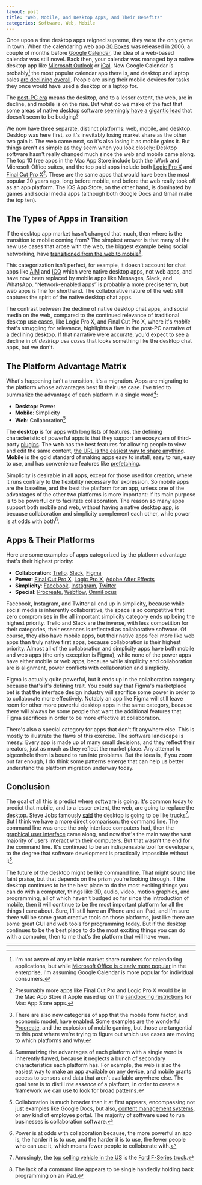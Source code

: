 ```yaml
---
layout: post
title: "Web, Mobile, and Desktop Apps, and Their Benefits"
categories: Software, Web, Mobile
---
```


Once upon a time desktop apps reigned supreme, they were the only game in town. When the calendaring web app [30 Boxes](https://en.wikipedia.org/wiki/30_Boxes) was released in 2006, a couple of months before [Google Calendar](https://en.wikipedia.org/wiki/Google_Calendar), the idea of a web-based calendar was still novel. Back then, your calendar was managed by a native desktop app like [Microsoft Outlook](https://en.wikipedia.org/wiki/Microsoft_Outlook) or [iCal](https://en.wikipedia.org/wiki/Calendar_(Apple)). Now Google Calendar is probably[^googlecalendarmarketshare] the most popular calendar app there is, and desktop and laptop sales [are declining overall](https://www.pcmag.com/news/361916/pc-sales-keep-falling-but-big-manufacturers-are-doing-just). People are using their mobile devices for tasks they once would have used a desktop or a laptop for.

The [post-PC era](https://en.wikipedia.org/wiki/Post-PC_era) means the desktop, and to a lesser extent, the web, are in decline, and mobile is on the rise. But what do we make of the fact that some areas of native desktop software [seemingly have a gigantic lead](https://blog.robenkleene.com/2019/08/07/apples-app-stores-have-failed-creative-apps/) that doesn't seem to be budging?

We now have three separate, distinct platforms: web, mobile, and desktop. Desktop was here first, so it's inevitably losing market share as the other two gain it. The web came next, so it's also losing it as mobile gains it. But things aren't as simple as they seem when you look closely: Desktop software hasn't really changed much since the web and mobile came along. The top 10 free apps in the Mac App Store include both the iWork and Microsoft Office suites, and the top paid apps include both [Logic Pro X](https://www.apple.com/logic-pro/) and [Final Cut Pro X](https://www.apple.com/final-cut-pro/)[^othercreativesoftwareisntallowed]. These are the same apps that would have been the most popular 20 years ago, long before mobile, and before the web really took off as an app platform. The iOS App Store, on the other hand, is dominated by games and social media apps (although both Google Docs and Gmail make the top ten).

## The Types of Apps in Transition

If the desktop app market hasn't changed that much, then where is the transition to mobile coming from? The simplest answer is that many of the new use cases that arose with the web, the biggest example being social networking, have [transitioned from the web to mobile](https://www.statista.com/statistics/377808/distribution-of-facebook-users-by-device/)[^dontforgetchatapps].

This categorization isn't perfect, for example, it doesn’t account for chat apps like [AIM](https://en.wikipedia.org/wiki/AIM_(software)) and [ICQ](https://en.wikipedia.org/wiki/ICQ) which were native desktop apps, not web apps, and have now been replaced by mobile apps like Messages, Slack, and WhatsApp. “Network-enabled apps” is probably a more precise term, but web apps is fine for shorthand. The collaborative nature of the web still captures the spirit of the native desktop chat apps.

The contrast between the decline of native desktop chat apps, and social media on the web, compared to the continued relevance of traditional desktop use cases, like Logic Pro X, and Final Cut Pro X, where it's *mobile* that's struggling for relevance, highlights a flaw in the post-PC narrative of a declining desktop. If that narrative were accurate, you'd expect to see a decline in *all desktop use cases* that looks something like the desktop chat apps, but we don't.

## The Platform Advantage Matrix

What's happening isn't a transition, it's a migration. Apps are migrating to the platform whose advantages best fit their use case. I've tried to summarize the advantage of each platform in a single word[^platformsummarycaveats]:

- **Desktop**: Power
- **Mobile**: Simplicity
- **Web**: Collaboration[^collaborationisdeceptivelyhuge]

The **desktop** is for apps with long lists of features, the defining characteristic of powerful apps is that they support an ecosystem of third-party [plugins](https://en.wikipedia.org/wiki/Plug-in_%28computing%29). The **web** has the best features for allowing people to view and edit the same content, [the URL is the easiest way to share anything](https://blog.robenkleene.com/2019/05/02/local-data-the-cloud/). **Mobile** is the gold standard of making apps easy to install, easy to run, easy to use, and has convenience features like [prefetching](https://en.wikipedia.org/wiki/Prefetching).

Simplicity is desirable in all apps, except for those used for creation, where it runs contrary to the flexibility necessary for expression. So mobile apps are the baseline, and the best the platform for an app, unless one of the advantages of the other two platforms is more important: If its main purpose is to be powerful or to facilitate collaboration. The reason so many apps support both mobile and web, without having a native desktop app, is because collaboration and simplicity complement each other, while power is at odds with both[^powerisatoddswithcollaboration].

## Apps & Their Platforms

Here are some examples of apps categorized by the platform advantage that's their highest priority:

- **Collaboration**: [Trello](https://trello.com/s), [Slack](https://slack.com/), [Figma](https://slack.com/)
- **Power**: [Final Cut Pro X](https://www.apple.com/final-cut-pro/), [Logic Pro X](https://www.apple.com/logic-pro/), [Adobe After Effects](https://www.adobe.com/products/aftereffects.html)
- **Simplicity**: [Facebook](https://www.facebook.com/), [Instagram](https://www.instagram.com/), [Twitter](https://twitter.com/home)
- **Special**: [Procreate](https://procreate.art/), [Webflow](https://webflow.com/), [OmniFocus](https://www.omnigroup.com/omnifocus/)

Facebook, Instagram, and Twitter all end up in simplicity, because while social media is inherently collaborative, the space is so competitive that zero compromises in the all important simplicity category ends up being the highest priority. Trello and Slack are the inverse, with less competition for their categories, their essences is reflected as collaborative software. Of course, they also have mobile apps, but their native apps feel more like web apps than truly native first apps, because collaboration is their highest priority. Almost all of the collaboration and simplicity apps have both mobile and web apps (the only exception is Figma), while none of the power apps have either mobile or web apps, because while simplicity and collaboration are is alignment, power conflicts with collaboration and simplicity.

Figma is actually quite powerful, but it ends up in the collaboration category because that's it's defining trait. You could say that Figma's marketplace bet is that the interface design industry will sacrifice some power in order to to collaborate more effectively. Notably an app like Figma will still leave room for other more powerful desktop apps in the same category, because there will always be some people that want the additional features that Figma sacrifices in order to be more effective at collaboration.

There's also a special category for apps that don't fit anywhere else. This is mostly to illustrate the flaws of this exercise. The software landscape is messy. Every app is made up of many small decisions, and they reflect their creators, just as much as they reflect the market place. Any attempt to pigeonhole them is bound to run into problems. But the idea is, if you zoom out far enough, I do think some patterns emerge that can help us better understand the platform migration underway today.

## Conclusion

The goal of all this is predict where software is going. It's common today to predict that mobile, and to a lesser extent, the web, are going to replace the desktop. Steve Jobs famously [said](http://allthingsd.com/20100601/steve-jobs-session/) the desktop is going to be like trucks[^trucksarepopular]. But I think we have a more direct comparison: the command line. The command line was once the only interface computers had, then the [graphical user interface](https://en.wikipedia.org/wiki/Graphical_user_interface) came along, and now that's the main way the vast majority of users interact with their computers. But that wasn't the end for the command line. It's continued to be an indispensable tool for developers, to the degree that software development is practically impossible without it[^programmingontheipadneesacommandline].

The future of the desktop might be like command line. That might sound like faint praise, but that depends on the prism you're looking through. If the desktop continues to be the best place to do the most exciting things you can do with a computer, things like 3D, audio, video, motion graphics, and programming, all of which haven't budged so far since the introduction of mobile, then it will continue to be the most important platform for all the things I care about. Sure, I'll still have an iPhone and an iPad, and I'm sure there will be some great creative tools on those platforms, just like there are some great GUI and web tools for programming today. But if the desktop continues to be the best place to do the most exciting things you can do with a computer, then to me that's the platform that will have won.

* * *

[^googlecalendarmarketshare]: I'm not aware of any reliable market share numbers for calendaring applications, but while [Microsoft Office is clearly more popular](https://blog.robenkleene.com/2019/08/31/office-suite-market-share/) in the enterprise, I'm assuming Google Calendar is more popular for individual consumers.

[^othercreativesoftwareisntallowed]: Presumably more apps like Final Cut Pro and Logic Pro X would be in the Mac App Store if Apple eased up on the [sandboxing restrictions](https://developer.apple.com/app-sandboxing/) for Mac App Store apps.

[^dontforgetchatapps]: There are also new categories of app that the mobile form factor, and economic model, have enabled. Some examples are the wonderful [Procreate](https://procreate.art/), and the explosion of mobile gaming, but those are tangential to this post where we're trying to figure out which use cases are moving to which platforms and why.

[^platformsummarycaveats]: Summarizing the advantages of each platform with a single word is inherently flawed, because it neglects a bunch of secondary characteristics each platform has. For example, the web is also the easiest way to make an app available on any device, and mobile grants access to sensors and data that aren't available anywhere else. The goal here is to distill *the essence* of a platform, in order to create a framework we can use to look for broad patterns.

[^collaborationisdeceptivelyhuge]: Collaboration is much broader than it at first appears, encompassing not just examples like Google Docs, but also, [content management systems](https://en.wikipedia.org/wiki/Content_management_system), or any kind of employee portal. The majority of software used to run businesses is collaboration software.

[^powerisatoddswithcollaboration]: Power is at odds with collaboration because, the more powerful an app is, the harder it is to use, and the harder it is to use, the fewer people who can use it, which means fewer people to colloborate with.

[^trucksarepopular]: Amusingly, the [top selling vehicle in the US](https://en.wikipedia.org/wiki/List_of_best-selling_automobiles#National_bestsellers) is the [Ford F-Series truck](https://en.wikipedia.org/wiki/Ford_F-Series).

[^programmingontheipadneesacommandline]: The lack of a command line appears to be single handedly holding back programming on an iPad.
